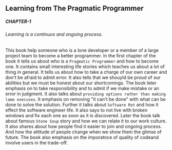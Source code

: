 ## Learning from The Pragmatic Programmer
##### CHAPTER-1
###### Learning is a continuos and ongoing process. 
This book help someone who is a lone developer or a member of a large project team to become a better programmer.
In the first chapter of the book it tells us about who is a `Pragmatic Programmer` and how to become one. It contains small interesting life stories which teaches us about a lot of thing in general. It tells us about how to take a charge of our own career and don't be afraid to admit error. It also tells that we shouyld be proud of our abilities but we must be honest about our shortcomings. The book leter emphasis on to take responsibility and to admit if we make mistake or an error in judgment. It also talks about `providing options rather than making lame execuses`. It emphasis on removing "it can't be done" with what can be done to solve the solution. Further it talks about `Software Rot` and how it effect the software engineer life. It also says to not live with broken windows and fix each one as soon as it is discovered. Later the book talk about famous `Stone Soup` story and how we can relate it to our work culture. It also shares about how people find it easier to join and ongoing process. And how the atittude of people change when we show them the glimse of future. The book also emphasis on the imporatnce of quality of codeand involve users in the trade-off. 
